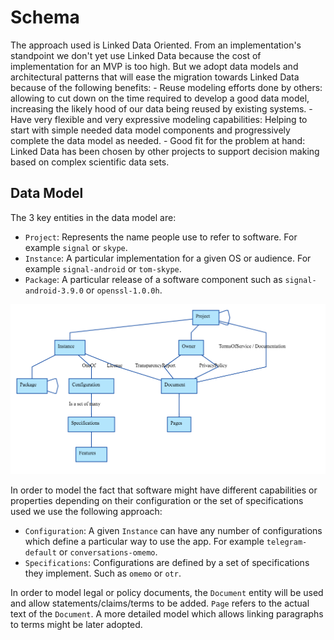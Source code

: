 # Schema

The approach used is Linked Data Oriented. From an implementation's standpoint we don't yet use Linked Data because the cost of implementation for an MVP is too high. But we adopt data models and architectural patterns that will ease the migration towards Linked Data because of the following benefits:
    - Reuse modeling efforts done by others: allowing to cut down on the time required to develop a good data model, increasing the likely hood of our data being reused by existing systems.
    - Have very flexible and very expressive modeling capabilities: Helping to start with simple needed data model components and progressively complete the data model as needed.
    - Good fit for the problem at hand: Linked Data has been chosen by other projects to support decision making based on complex scientific data sets.

## Data Model

The 3 key entities in the data model are:
 - `Project`: Represents the name people use to refer to software. For example `signal` or `skype`.
 - `Instance`: A particular implementation for a given OS or audience. For example `signal-android` or `tom-skype`.
 - `Package`: A particular release of a software component such as `signal-android-3.9.0` or `openssl-1.0.0h`.

 ![](diagram-core.png)

In order to model the fact that software might have different capabilities or properties depending on their configuration or the set of specifications used we use the following approach:
 - `Configuration`: A given `Instance` can have any number of configurations which define a particular way to use the app. For example `telegram-default` or `conversations-omemo`.
 - `Specifications`: Configurations are defined by a set of specifications they implement. Such as `omemo` or `otr`. 

In order to model legal or policy documents, the `Document` entity will be used and allow statements/claims/terms to be added. `Page` refers to the actual text of the `Document`. A more detailed model which allows linking paragraphs to terms might be later adopted.
